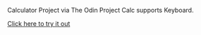 Calculator Project via The Odin Project
Calc supports Keyboard.

[Click here to try it out](https://drenchoman.github.io/Calculator-Project/)

